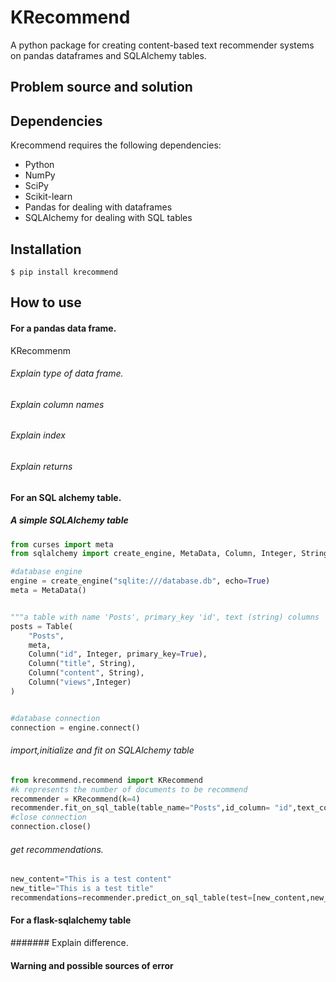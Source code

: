 # KRecommend
A python package for creating content-based text recommender systems on pandas dataframes and SQLAlchemy tables.

## Problem source and solution 
## Dependencies
Krecommend requires the following dependencies:

<ul><li>Python</li>
<li>NumPy</li>
<li>SciPy</li>
<li>Scikit-learn</li>
<li>Pandas for dealing with dataframes</li>
<li>SQLAlchemy for dealing with SQL tables</li></ul>

## Installation
```shell
$ pip install krecommend
```
## How to use
#### For a pandas data frame.
KRecommenm
###### Explain type of data frame.
###### Explain column names
###### Explain index
###### Explain returns


#### For an SQL alchemy table.
##### A simple SQLAlchemy table
```py
from curses import meta
from sqlalchemy import create_engine, MetaData, Column, Integer, String, Table

#database engine
engine = create_engine("sqlite:///database.db", echo=True)
meta = MetaData()


"""a table with name 'Posts', primary_key 'id', text (string) columns 'title' and 'content' and Int column 'views' """
posts = Table(
    "Posts",
    meta,
    Column("id", Integer, primary_key=True),
    Column("title", String),
    Column("content", String),
    Column("views",Integer)
)


#database connection
connection = engine.connect()
```
###### import,initialize and fit on SQLAlchemy table
```py
from krecommend.recommend import KRecommend
#k represents the number of documents to be recommend
recommender = KRecommend(k=4)
recommender.fit_on_sql_table(table_name="Posts",id_column= "id",text_columns=["content","title"],connection= connection)
#close connection
connection.close()
```

###### get recommendations.
```py
new_content="This is a test content"
new_title="This is a test title"
recommendations=recommender.predict_on_sql_table(test=[new_content,new_title])
```




#### For a flask-sqlalchemy table
####### Explain difference.


#### Warning and possible sources of error

####
